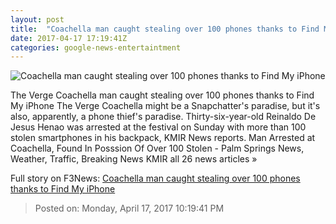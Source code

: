 ```yaml
---
layout: post
title:  "Coachella man caught stealing over 100 phones thanks to Find My iPhone"
date: 2017-04-17 17:19:41Z
categories: google-news-entertaintment
---
```


![Coachella man caught stealing over 100 phones thanks to Find My iPhone](https://cdn0.vox-cdn.com/thumbor/Rg_pcvlSs-itNlBln_4IFUps-fQ=/0x0:5270x2964/1600x900/cdn0.vox-cdn.com/uploads/chorus_image/image/54297175/669296544.0.jpg)

The Verge Coachella man caught stealing over 100 phones thanks to Find My iPhone The Verge Coachella might be a Snapchatter's paradise, but it's also, apparently, a phone thief's paradise. Thirty-six-year-old Reinaldo De Jesus Henao was arrested at the festival on Sunday with more than 100 stolen smartphones in his backpack, KMIR News reports. Man Arrested at Coachella, Found In Posssion Of Over 100 Stolen - Palm Springs News, Weather, Traffic, Breaking News KMIR all 26 news articles »


Full story on F3News: [Coachella man caught stealing over 100 phones thanks to Find My iPhone](http://www.f3nws.com/n/KpJXFF)

> Posted on: Monday, April 17, 2017 10:19:41 PM
